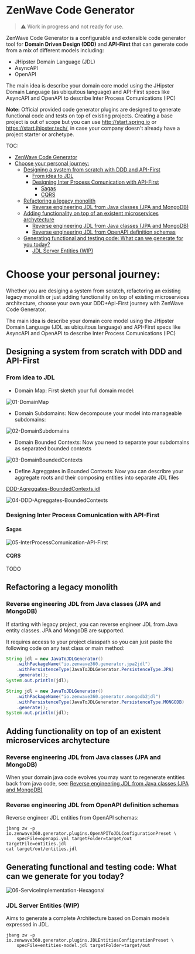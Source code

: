 # ZenWave Code Generator

> :warning: Work in progress and not ready for use.

ZenWave Code Generator is a configurable and extensible code generator tool for **Domain Driven Design (DDD)** and **API-First** that can generate code from a mix of different models including:

- JHipster Domain Language (JDL)
- AsyncAPI
- OpenAPI

The main idea is describe your domain core model using the JHipster Domain Language (as ubiquitous language) and API-First specs like AsyncAPI and OpenAPI to describe Inter Process Comunications (IPC)

**Note:** Official provided code generator plugins are designed to generate functional code and tests on top of existing projects. Creating a base project is out of scope but you can use http://start.spring.io or https://start.jhipster.tech/, in case your company doesn't already have a project starter or archetype.

TOC:

- [ZenWave Code Generator](#zenwave-code-generator)
- [Choose your personal journey:](#choose-your-personal-journey)
  - [Designing a system from scratch with DDD and API-First](#designing-a-system-from-scratch-with-ddd-and-api-first)
    - [From idea to JDL](#from-idea-to-jdl)
    - [Designing Inter Process Comunication with API-First](#designing-inter-process-comunication-with-api-first)
      - [Sagas](#sagas)
      - [CQRS](#cqrs)
  - [Refactoring a legacy monolith](#refactoring-a-legacy-monolith)
    - [Reverse engineering JDL from Java classes (JPA and MongoDB)](#reverse-engineering-jdl-from-java-classes-jpa-and-mongodb)
  - [Adding functionality on top of an existent microservices archytecture](#adding-functionality-on-top-of-an-existent-microservices-archytecture)
    - [Reverse engineering JDL from Java classes (JPA and MongoDB)](#reverse-engineering-jdl-from-java-classes-jpa-and-mongodb-1)
    - [Reverse engineering JDL from OpenAPI definition schemas](#reverse-engineering-jdl-from-openapi-definition-schemas)
  - [Generating functional and testing code: What can we generate for you today?](#generating-functional-and-testing-code-what-can-we-generate-for-you-today)
    - [JDL Server Entities (WIP)](#jdl-server-entities-wip)

# Choose your personal journey:

Whether you are desiging a system from scratch, refactoring an existing legacy monolith or just adding functionality on top of existing microservices architecture, choose your own your DDD+Api-First journey with ZenWave Code Generator.

The main idea is describe your domain core model using the JHipster Domain Language (JDL as ubiquitous language) and API-First specs like AsyncAPI and OpenAPI to describe Inter Process Comunications (IPC)

## Designing a system from scratch with DDD and API-First

### From idea to JDL

- Domain Map: First sketch your full domain model:

![01-DomainMap](01-DomainMap.excalidraw.svg)

- Domain Subdomains: Now decompouse your model into manageable subdomains:

![02-DomainSubdomains](02-DomainSubdomains.excalidraw.svg)

- Domain Bounded Contexts: Now you need to separate your subdomains as separated bounded contexts

![03-DomainBoundedContexts](03-DomainBoundedContexts.excalidraw.svg)

- Define Agreggates in Bounded Contexts: Now you can describre your aggregate roots and their composing entities into separate JDL files

[DDD-Agreggates-BoundedContexts.jdl](04-DDD-Agreggates-BoundedContexts.jdl)

![04-DDD-Agreggates-BoundedContexts](04-DDD-Agreggates-BoundedContexts.excalidraw.svg)

### Designing Inter Process Comunication with API-First

#### Sagas

![05-InterProcessComunication-API-First](05-InterProcessComunication-API-First.excalidraw.svg)

#### CQRS

TODO

## Refactoring a legacy monolith

### Reverse engineering JDL from Java classes (JPA and MongoDB)

If starting with legacy project, you can reverse engineer JDL from Java entity classes. JPA and MongoDB are supported.

It requires access to your project classpath so you can just paste the following code on any test class or main method:

```java
String jdl = new JavaToJDLGenerator()
    .withPackageName("io.zenwave360.generator.jpa2jdl")
    .withPersistenceType(JavaToJDLGenerator.PersistenceType.JPA)
    .generate();
System.out.println(jdl);
```

```java
String jdl = new JavaToJDLGenerator()
    .withPackageName("io.zenwave360.generator.mongodb2jdl")
    .withPersistenceType(JavaToJDLGenerator.PersistenceType.MONGODB)
    .generate();
System.out.println(jdl);
```

## Adding functionality on top of an existent microservices archytecture

### Reverse engineering JDL from Java classes (JPA and MongoDB)

When your domain java code evolves you may want to regenerate entities back from java code, see: [Reverse engineering JDL from Java classes (JPA and MongoDB)](#reverse-engineering-jdl-from-java-classes-jpa-and-mongodb)

### Reverse engineering JDL from OpenAPI definition schemas

Reverse engineer JDL entities from OpenAPI schemas:

```shell
jbang zw -p io.zenwave360.generator.plugins.OpenAPIToJDLConfigurationPreset \
    specFile=openapi.yml targetFolder=target/out targetFile=entities.jdl
cat target/out/entities.jdl
```

## Generating functional and testing code: What can we generate for you today?

![06-ServiceImplementation-Hexagonal](06-ServiceImplementation-Hexagonal.excalidraw.svg)

### JDL Server Entities (WIP)

Aims to generate a complete Architecture based on Domain models expressed in JDL.

```shell
jbang zw -p io.zenwave360.generator.plugins.JDLEntitiesConfigurationPreset \
    specFile=entities-model.jdl targetFolder=target/out
```
